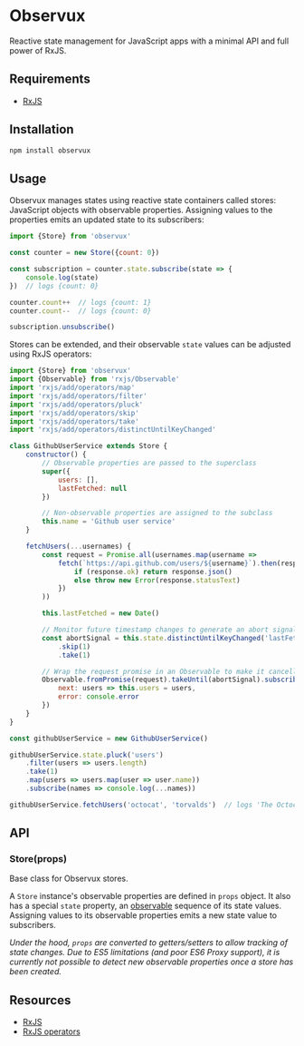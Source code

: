 # Observux

Reactive state management for JavaScript apps with a minimal API and full power of RxJS.

## Requirements

- [RxJS](https://github.com/ReactiveX/rxjs)

## Installation

```bash
npm install observux
```

## Usage

Observux manages states using reactive state containers called stores: JavaScript objects with observable properties. Assigning values to the properties emits an updated state to its subscribers:

```javascript
import {Store} from 'observux'

const counter = new Store({count: 0})

const subscription = counter.state.subscribe(state => {
    console.log(state)
})  // logs {count: 0}

counter.count++  // logs {count: 1}
counter.count--  // logs {count: 0}

subscription.unsubscribe()
```

Stores can be extended, and their observable `state` values can be adjusted using RxJS operators:

```javascript
import {Store} from 'observux'
import {Observable} from 'rxjs/Observable'
import 'rxjs/add/operators/map'
import 'rxjs/add/operators/filter'
import 'rxjs/add/operators/pluck'
import 'rxjs/add/operators/skip'
import 'rxjs/add/operators/take'
import 'rxjs/add/operators/distinctUntilKeyChanged'

class GithubUserService extends Store {
    constructor() {
        // Observable properties are passed to the superclass
        super({
            users: [],
            lastFetched: null
        })

        // Non-observable properties are assigned to the subclass
        this.name = 'Github user service'
    }

    fetchUsers(...usernames) {
        const request = Promise.all(usernames.map(username =>
            fetch(`https://api.github.com/users/${username}`).then(response => {
                if (response.ok) return response.json()
                else throw new Error(response.statusText)
            })
        ))

        this.lastFetched = new Date()

        // Monitor future timestamp changes to generate an abort signal
        const abortSignal = this.state.distinctUntilKeyChanged('lastFetched')
            .skip(1)
            .take(1)

        // Wrap the request promise in an Observable to make it cancellable
        Observable.fromPromise(request).takeUntil(abortSignal).subscribe({
            next: users => this.users = users,
            error: console.error
        })
    }
}

const githubUserService = new GithubUserService()

githubUserService.state.pluck('users')
    .filter(users => users.length)
    .take(1)
    .map(users => users.map(user => user.name))
    .subscribe(names => console.log(...names))

githubUserService.fetchUsers('octocat', 'torvalds')  // logs 'The Octocat', 'Linus Torvalds'
```

## API

### Store(props)

Base class for Observux stores.

A `Store` instance's observable properties are defined in `props` object. It also has a special `state` property, an [observable](http://reactivex.io/rxjs/manual/overview.html#observable) sequence of its state values. Assigning values to its observable properties emits a new state value to subscribers.

*Under the hood, `props` are converted to getters/setters to allow tracking of state changes. Due to ES5 limitations (and poor ES6 Proxy support), it is currently not possible to detect new observable properties once a store has been created.*


## Resources

- [RxJS](http://reactivex.io/rxjs/manual/overview.html)
- [RxJS operators](https://www.learnrxjs.io/#operators)
